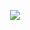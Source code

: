 <p align="center">
<img src="https://github-readme-stats.vercel.app/api?username=Samu369&theme=dark&show_icons=true&hide_border=true&count_private=true"></img>
</p>

<p align="center"
<img src="https://github-readme-streak-stats.herokuapp.com/?user=Samu369&theme=dark&hide_border=true"></img>
</p>

<p align="center"
<img src="https://github-readme-stats.vercel.app/api/top-langs/?username=Samu369&theme=dark&show_icons=true&hide_border=true&layout=compact"></img>
</p>
